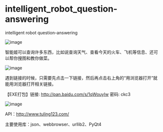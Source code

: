 # intelligent_robot_question-answering
intelligent robot question-answering

![image](http://i13.tietuku.com/29637850cc9fa119.png)

智能姬可以查询许多东西，比如说查询天气、查看今天的火车、飞机等信息、还可以帮你搜图和教你做菜。

![image](http://i13.tietuku.com/f1d412609622aed4.png)

遇到链接的时候，只需要先点击一下链接，然后再点击右上角的“用浏览器打开”就能用浏览器打开相关链接。

【EXE打包】链接: http://pan.baidu.com/s/1qWouyIw 密码: ckc3

![image](http://i13.tietuku.com/f7deea2ec2eb44f1.png)

API：http://www.tuling123.com/

主要使用库：json、webbrowser、urllib2、PyQt4
